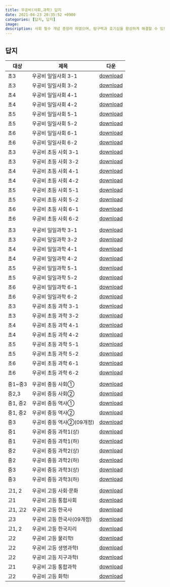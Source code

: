 ```yaml
---
title: 우공비(사회,과학) 답지
date: 2021-04-23 20:35:52 +0900
categories: [답지, 답지]
image: 
description: 사회 필수 개념 총망라 하였으며, 탐구력과 호기심을 왕성하게 해결할 수 있도록 3단계 개념학습으로 용어 학습에도 도움이 됩니다.
---
```



## **답지**
<table class="table table-bordered font-weight-bold " style="height: auto !important;">
<thead>
<tr><th>대상</th>
<th>제목</th>
<th>다운</th>
</tr></thead>
<tbody>                            

  <tr>
    <td class="text-center">초3</td>
    <td class="toolTip" title="1일차 고장의 여러 장소2일차 고장의 모습 그리기3일차 고장의 모습을 그린 그림 비교하기4일차 고장에 대한 생각과 느낌5일차 다양한 위치에서 살펴본 고장의 장소6일차 디지털 영상 지도로 살펴본 고장7일차 고장의 주요 장소8일차 백지도에 나타난 고장의 주요 장소9일차 고장의 자랑할 만한 장소 소개하기10일차 고장의 옛이야기11일차 옛이야기에 담긴 고장의 모습12일차 고장의 지명13일차 고장의 옛이야기 조사14일차 고장의 옛이야기 소개 방법15일차 고장의 문화유산16일차 문화유산의 가치17일차 고장의 문화유산 조사 방법18일차 고장의 문화유산 답사하기19일차 고장의 문화유산 소개 방법20일차 옛날의 교통수단21일차 오늘날의 교통수단22일차 교통수단의 발달로 달라진 생활 모습23일차 고장의 환경에 따라 이용하는 교통수단24일차 특별한 목적으로 이용하는 교통수단25일차 미래의 교통수단26일차 옛날의 통신 수단27일차 오늘날의 통신 수단28일차 통신 수단의 발달로 달라진 생활 모습29일차 특별한 통신 수단30일차 미래의 통신 수단">
     우공비 일일사회 3-1                             
    </td>                        
    <td class="text-center">
      <a id="276" class="edu_down" href=" https://drive.google.com/file/d/15p4CI5cuY469BsoHB7bI0qRVGUIvT5ig/view?usp=sharing" target="_blank">download</a>
    </td>
  </tr>                            
  <tr>
    <td class="text-center">초3</td>
    <td class="toolTip" title="1일차 자연환경과 인문 환경2일차 땅의 생김새에 따른 고장 사람들의 생활 모습3일차 고장의 기온과 강수량4일차 계절에 따른 고장 사람들의 생활 모습 5일차 고장 사람들이 하는 일 6일차 고장 사람들의 여가 생활7일차 의식주 8일차 자연환경에 따른 의생활9일차 자연환경에 따른 식생활10일차 자연환경에 따른 주생활11일차 자연에서 얻은 도구를 사용하던 시대의 생활 모습 12일차 새로운 도구를 만들어 사용하던 시대의 생활 모습 13일차 농사 도구의 변화14일차 음식과 옷을 만드는 도구의 변화 15일차 사람들이 사는 집의 변화 16일차 집의 변화로 달라진 생활 모습17일차 세시 풍속 18일차 옛날의 세시 풍속 19일차 옛날과 오늘날의 세시 풍속 비교하기 20일차 세시 풍속의 변화 21일차 세시 풍속 체험하기 22일차 오늘날의 결혼식 23일차 옛날의 결혼식24일차 옛날과 오늘날의 가족 형태 25일차 가족 구성원의 역할 변화 26일차 가족 구성원의 바람직한 역할 27일차 오늘날의 다양한 가족 형태 28일차 다양한 가족의 생활 모습29일차 가족의 생활 모습 표현하기 30일차 가족의 의미">
     우공비 일일사회 3-2                             
    </td>                        
    <td class="text-center">
      <a id="280" class="edu_down" href=" https://drive.google.com/file/d/1gtJBme5TE3x3f-irgR8jGUoOv5gKWu7Q/view?usp=sharing" target="_blank">download</a>
    </td>
  </tr>                            
  <tr>
    <td class="text-center">초4</td>
    <td class="toolTip" title="1일차 지도2일차 방위3일차 기호와 범례4일차 축척5일차 등고선6일차 지도의 활용7일차 중심지의 의미8일차 중심지의 역할9일차 중심지의 특징10일차 지역의 다양한 중심지11일차 중심지 답사12일차 지역의 문화유산13일차 문화유산 답사 계획 세우기14일차 문화유산 답사하기15일차 문화유산 소개 자료 만들기16일차 문화유산을 보호하려는 노력17일차 지역의 역사적 인물을 조사하는 계획18일차 지역의 역사적 인물 조사하기19일차 지역의 역사적 인물을 소개하는 자료20일차 지역의 역사적 인물 소개하기21일차 공공 기관의 의미22일차 공공 기관이 중요한 까닭23일차 공공 기관의 종류와 역할24일차 공공 기관이 하는 일을 조사하는 방법25일차 공공 기관 견학26일차 지역 문제 확인27일차 지역 문제의 원인 파악과 해결 방안 탐색28일차 지역 문제 해결 방안의 결정과 실천29일차 주민 참여의 중요성과 방법30일차 주민 참여의 바람직한 태도">
     우공비 일일사회 4-1                             
    </td>                        
    <td class="text-center">
      <a id="277" class="edu_down" href=" https://drive.google.com/file/d/1ho7aOML5TmoGYGuXG0jo0wcOdbO0Jup7/view?usp=sharing" target="_blank">download</a>
    </td>
  </tr>                            
  <tr>
    <td class="text-center">초4</td>
    <td class="toolTip" title="1일차 촌락의 종류와 특징2일차 촌락의 모습 조사하기3일차 도시의 특징4일차 도시의 모습 조사하기5일차 도시와 촌락의 공통점과 차이점6일차 촌락 문제7일차 도시 문제 8일차 교류의 필요성9일차 촌락과 도시의 교류10일차 촌락과 도시의 상호 의존 사례 11일차 선택의 문제12일차 현명한 선택13일차 현명한 선택을 하는 방법14일차 생산과 소비15일차 현명한 소비 생활 16일차 우리 주변의 상품이 온 곳 17일차 경제적 교류의 필요성 18일차 경제적 교류가 이루어지는 방법19일차 지역의 다양한 경제적 교류 20일차 지역의 대표 상품 21일차 사회 변화로 달라진 생활 모습 22일차 저출산23일차 고령화24일차 정보화25일차 정보화 사회의 문제점26일차 세계화27일차 다양한 문화의 모습 28일차 일상생활에서 나타나는 편견과 차별29일차 편견과 차별을 해결하는 방법 30일차 편견과 차별 없는 사회 만들기">
     우공비 일일사회 4-2                             
    </td>                        
    <td class="text-center">
      <a id="281" class="edu_down" href=" https://drive.google.com/file/d/1zySi0VRGLjZZbj88WE-SM3-F-kWqTJOw/view?usp=sharing" target="_blank">download</a>
    </td>
  </tr>                            
  <tr>
    <td class="text-center">초5</td>
    <td class="toolTip" title="1일차 우리 국토의 위치2일차 우리나라의 영역3일차 자연환경에 따른 국토 구분4일차 우리나라 행정 구역의 위치5일차 우리나라 산지, 하천, 평야의 특징6일차 우리나라 해안의 특징7일차 우리나라의 기후8일차 우리나라 기온의 특징9일차 우리나라 강수량의 특징10일차 우리나라의 자연재해11일차 자연재해의 피해를 줄이기 위한 노력12일차 우리나라의 인구 구성13일차 우리나라의 인구 분포14일차 우리나라의 도시 발달15일차 우리나라의 산업 발달16일차 우리나라의 교통 발달17일차 인권의 의미18일차 인권 신장을 위해 노력했던 옛사람들의 활동19일차 인권 신장을 위한 옛날의 여러 제도20일차 인권이 침해된 사례21일차 인권 보장을 위한 노력22일차 법의 의미와 성격23일차 일상생활에 적용되는 법24일차 법의 역할25일차 법을 준수해야 하는 까닭26일차 헌법의 의미27일차 헌법의 역할28일차 국민의 기본권29일차 국민의 의무30일차 권리와 의무의 관계">
     우공비 일일사회 5-1                             
    </td>                        
    <td class="text-center">
      <a id="278" class="edu_down" href=" https://drive.google.com/file/d/1uXTu_NUToqS091spYHD6YhvFET83myrX/view?usp=sharing" target="_blank">download</a>
    </td>
  </tr>                            
  <tr>
    <td class="text-center">초5</td>
    <td class="toolTip" title="1일차 고조선의 건국과 발전2일차 고구려, 백제, 신라의 성립과 발전3일차 신라의 삼국 통일과 발해 4일차 고구려와 백제의 문화유산 5일차 신라와 가야의 문화유산6일차 불국사와 석굴암7일차 고려의 건국과 후삼국 통일8일차 거란의 침입9일차 몽골의 침입10일차 팔만대장경11일차 금속 활자와 고려청자12일차 조선의 건국 13일차 세종 대에 이루어 낸 발전14일차 유교 질서를 바탕으로 한 사회 모습 15일차 임진왜란16일차 병자호란17일차 영조와 정조의 개혁 정책 18일차 실학과 서민 문화 19일차 흥선 대원군의 정책과 강화도 조약 20일차 갑신정변21일차 동학 농민 운동22일차 자주독립과 근대화를 위한 노력23일차 을사늑약과 항일 의병24일차 한국인들이 고국을 떠난 까닭25일차 3ㆍ1 운동 26일차 3ㆍ1 운동 이후의 독립운동27일차 나라를 되찾으려는 노력 28일차 8ㆍ15 광복과 한반도 분단  29일차 대한민국 정부 수립30일차 6ㆍ25 전쟁">
     우공비 일일사회 5-2                             
    </td>                        
    <td class="text-center">
      <a id="282" class="edu_down" href=" https://drive.google.com/file/d/1GbNzKH2zcuhXymUge2ogPV437Ci7XMcJ/view?usp=sharing" target="_blank">download</a>
    </td>
  </tr>                            
  <tr>
    <td class="text-center">초6</td>
    <td class="toolTip" title="1일차 4·19 혁명2일차 5·16 군사 정변3일차 5·18 민주화 운동4일차 6월 민주 항쟁5일차 6월 민주 항쟁 이후 민주화 과정6일차 시민들의 사회 참여7일차 민주주의의 의미와 중요성8일차 선거와 생활 속 민주주의9일차 민주적 의사 결정 원리10일차 국민 주권11일차 국회12일차 정부13일차 법원14일차 권력 분립15일차 민주 정치의 원리가 적용된 사례16일차 가계와 기업이 하는 일17일차 가계의 합리적 선택 방법18일차 기업의 합리적 선택 방법19일차 우리나라 경제의 특징20일차 바람직한 경제 활동21일차 6·25 전쟁 이후 경제 성장 모습22일차 1970년대 이후 경제 성장 모습23일차 1990년대 이후 경제 성장 모습24일차 경제 성장에 따른 사회 변화25일차 경제 성장 과정에서 나타난 문제점26일차 경제 교류를 하는 까닭27일차 경제 교류 사례28일차 나라와 나라 사이의 경제 관계29일차 경제 교류가 미친 영향30일차 경제 교류를 하면서 생기는 문제점">
     우공비 일일사회 6-1                             
    </td>                        
    <td class="text-center">
      <a id="279" class="edu_down" href=" https://drive.google.com/file/d/1fwHDALYI1duoKyJExmt0XyczKoDvlLLG/view?usp=sharing" target="_blank">download</a>
    </td>
  </tr>                            
  <tr>
    <td class="text-center">초6</td>
    <td class="toolTip" title="1일차 세계의 모습을 알 수 있는 자료2일차 대륙과 대양3일차 세계 여러 나라의 면적과 모양4일차 세계 여러 나라 소개하기 5일차 세계의 기후 6일차 열대ㆍ건조ㆍ온대 기후의 생활 모습   7일차 냉대ㆍ한대 기후의 생활 모습8일차 세계 여러 나라의 의식주 생활 모습9일차 세계 여러 나라 사람들의 생활 모습 조사 계획 세우기 10일차 세계 여러 나라 사람들의 생활 모습 조사하기 11일차 다양한 생활 모습을 이해하고 존중하는 태도 12일차 이웃 나라의 자연환경과 인문 환경13일차 이웃 나라의 생활 모습14일차 우리나라와 이웃 나라의 교류 모습15일차 우리나라와 관계 깊은 나라의 자연환경과 인문 환경16일차 우리나라와 세계 여러 나라의 교류 모습17일차 우리 땅 독도18일차 독도의 자연환경19일차 독도를 지키려는 노력 20일차 남북통일이 필요한 까닭21일차 남북통일을 위한 노력22일차 지구촌 갈등의 원인과 문제점23일차 지구촌 갈등을 해결하는 방법24일차 지구촌 갈등 해결을 위한 국제기구와 국가들의 노력25일차 지구촌 갈등 해결을 위한 개인과 비정부 기구의 노력 26일차 지구촌 평화와 발전을 위한 비정부 기구 만들기 27일차 지구촌 환경 문제 28일차 환경을 생각하는 생산과 소비 29일차 빈곤과 기아 문제 30일차 문화적 편견과 차별이 없는 미래 만들기">
     우공비 일일사회 6-2                             
    </td>                        
    <td class="text-center">
      <a id="283" class="edu_down" href=" https://drive.google.com/file/d/1l8wI_36hrRn07vjJbrO1LalB8Jvg4tEk/view?usp=sharing" target="_blank">download</a>
    </td>
  </tr>                            
  <tr>
    <td class="text-center">초3</td>
    <td class="toolTip" title="1. 우리 고장의 모습① 우리가 생각하는 고장의 모습② 하늘에서 내려다본 고장의 모습2. 우리가 알아보는 고장 이야기① 우리 고장의 옛이야기② 우리 고장의 문화유산3. 교통과 통신 수단의 변화① 교통수단의 발달과 생활 모습의 변화② 통신 수단의 발달과 생활 모습의 변화">
     우공비 초등 사회 3-1                             
    </td>                        
    <td class="text-center">
      <a id="46" class="edu_down" href=" https://drive.google.com/file/d/1_ZaozftDIG79QGBu3r2MbeD2tKQ-B56y/view?usp=sharing" target="_blank">download</a>
    </td>
  </tr>                            
  <tr>
    <td class="text-center">초3</td>
    <td class="toolTip" title="1. 환경에 따라 다른 삶의 모습① 우리 고장의 환경과 생활 모습② 환경에 따른 의식주 생활 모습2. 시대마다 다른 삶의 모습① 옛날과 오늘날의 생활 모습② 옛날과 오늘날의 세시 풍속3. 가족의 형태와 역할 변화① 가족의 구성과 역할 변화② 다양한 가족이 살아가는 모습">
     우공비 초등 사회 3-2                             
    </td>                        
    <td class="text-center">
      <a id="16" class="edu_down" href=" https://drive.google.com/file/d/1yg_LX_BX8Nh9AgSVoUynsHlHTUvAKhAW/view?usp=sharing" target="_blank">download</a>
    </td>
  </tr>                            
  <tr>
    <td class="text-center">초4</td>
    <td class="toolTip" title="1. 지역의 위치와 특성① 지도로 본 우리 지역② 우리 지역의 중심지2. 우리가 알아보는 지역의 역사① 우리 지역의 문화유산② 우리 지역의 역사적 인물3. 지역의 공공 기관과 주민 참여① 우리 지역의 공공 기관② 지역 문제와 주민 참여">
     우공비 초등 사회 4-1                             
    </td>                        
    <td class="text-center">
      <a id="47" class="edu_down" href=" https://drive.google.com/file/d/1iwg293UCZxHPQpLkulnGDQmisanJRMgy/view?usp=sharing" target="_blank">download</a>
    </td>
  </tr>                            
  <tr>
    <td class="text-center">초4</td>
    <td class="toolTip" title="1. 촌락과 도시의 생활 모습① 촌락과 도시의 특징② 함께 발전하는 촌락과 도시2. 필요한 것의 생산과 교환① 경제 활동과 현명한 선택② 교류하며 발전하는 우리 지역3. 사회 변화와 문화의 다양성① 사회 변화로 나타난 일상생활의 모습② 다양한 문화에 대한 이해와 존중">
     우공비 초등 사회 4-2                             
    </td>                        
    <td class="text-center">
      <a id="21" class="edu_down" href=" https://drive.google.com/file/d/1B_cLjwZtDLD4mIpReCsH8tQ5CyzzoNpR/view?usp=sharing" target="_blank">download</a>
    </td>
  </tr>                            
  <tr>
    <td class="text-center">초5</td>
    <td class="toolTip" title="1. 국토와 우리 생활① 우리 국토의 위치와 영역② 우리 국토의 자연환경③ 우리 국토의 인문 환경2. 인권 존중과 정의로운 사회① 인권을 존중하는 삶② 법의 의미와 역할③ 헌법과 인권 보장">
     우공비 초등 사회 5-1                             
    </td>                        
    <td class="text-center">
      <a id="48" class="edu_down" href=" https://drive.google.com/file/d/1UKX1V0HjwXs3f9SZZRGR6_SeAgTfOJZm/view?usp=sharing" target="_blank">download</a>
    </td>
  </tr>                            
  <tr>
    <td class="text-center">초5</td>
    <td class="toolTip" title="1. 옛사람들의 삶과 문화① 나라의 등장과 발전② 독창적 문화를 발전시킨 고려③ 민족 문화를 지켜 나간 조선2. 사회의 새로운 변화와 오늘날의 우리① 새로운 사회를 향한 움직임② 일제의 침략과 광복을 위한 노력③ 대한민국 정부의 수립과 6·25 전쟁">
     우공비 초등 사회 5-2                             
    </td>                        
    <td class="text-center">
      <a id="22" class="edu_down" href=" https://drive.google.com/file/d/1z4OPDeyFFKJpnhjrots1SFr8mIfenBXj/view?usp=sharing" target="_blank">download</a>
    </td>
  </tr>                            
  <tr>
    <td class="text-center">초6</td>
    <td class="toolTip" title="1. 우리나라의 정치 발전① 민주주의의 발전과 시민 참여② 일상생활과 민주주의③ 민주 정치의 원리와 국가 기관의 역할2. 우리나라의 경제 발전① 우리나라 경제 체제의 특징② 우리나라의 경제 성장③ 세계 속의 우리나라 경제">
     우공비 초등 사회 6-1                             
    </td>                        
    <td class="text-center">
      <a id="49" class="edu_down" href=" https://drive.google.com/file/d/16T5LntMBMS98q-15BFw5xjrNObbC3dqW/view?usp=sharing" target="_blank">download</a>
    </td>
  </tr>                            
  <tr>
    <td class="text-center">초6</td>
    <td class="toolTip" title="1. 세계 여러 나라의 자연과 문화① 지구, 대륙 그리고 국가들② 세계의 다양한 삶의 모습③ 우리나라와 가까운 나라들2. 통일 한국의 미래와 지구촌의 평화① 한반도의 미래와 통일② 지구촌의 평화와 발전③ 지속 가능한 지구촌">
     우공비 초등 사회 6-2                             
    </td>                        
    <td class="text-center">
      <a id="23" class="edu_down" href=" https://drive.google.com/file/d/13NQQV3ozGsJnC3ux3oJentqltUiL1ej6/view?usp=sharing" target="_blank">download</a>
    </td>
  </tr>                            
    
<tr style="height: auto !important;">
<td colspan="3" class="text-center" style="height: auto !important;">
	<ins class="adsbygoogle" style="display:block; text-align:center;" data-ad-layout="in-article" data-ad-format="fluid" data-ad-client="ca-pub-3309468445717403" data-ad-slot="6933196864"></ins>
	<script>(adsbygoogle = window.adsbygoogle || []).push({});</script>
</td>
</tr>

  
  

  <tr>
    <td class="text-center">초3</td>
    <td class="toolTip" title="[1일차] 물체를 이루는 물질[2일차] 여러 가지 물질의 성질 (1)[3일차] 여러 가지 물질의 성질 (2)[4일차] 우리 생활에 이용되는 물질의 성질[5일차] 물체를 다른 물질로 만드는 까닭[6일차] 물질을 섞을 때의 변화[7일차] 동물의 암수[8일차] 배추흰나비 기르기[9일차] 배추흰나비알과 애벌레[10일차] 배추흰나비 번데기[11일차] 배추흰나비 어른벌레[12일차] 곤충의 한살이[13일차] 알을 낳는 동물의 한살이[14일차] 새끼를 낳는 동물의 한살이[15일차] 자석에 붙는 물체[16일차] 자석에서 클립이 많이 붙는 부분[17일차] 자석을 철로 된 물체에 가까이 가져가기[18일차] 물에 띄운 자석이 가리키는 방향[19일차] 철로 된 물체로 나침반 만들기[20일차] 자석을 다른 자석에 가까이 가져가기[21일차] 자석 주위에 놓인 나침반[22일차] 자석을 이용한 생활용품[23일차] 자석을 이용한 장난감 만들기[24일차] 지구 표면의 모습[25일차] 지구의 육지와 바다의 특징[26일차] 지구의 공기의 역할[27일차] 지구의 모양[28일차] 달의 모습[29일차] 지구와 달 비교[30일차] 지구와 달 모형 만들기">
     우공비 일일과학 3-1                             
    </td>                        
    <td class="text-center">
      <a id="284" class="edu_down" href=" https://drive.google.com/file/d/1jwgGOpNzdIA7OduPBAJz0ZkoU8hWNKv8/view?usp=sharing" target="_blank">download</a>
    </td>
  </tr>                            
  <tr>
    <td class="text-center">초3</td>
    <td class="toolTip" title="[1일차] 주변에 사는 동물[2일차] 동물 분류하기[3일차] 땅에서 사는 동물[4일차] 사막에서 사는 동물[5일차] 물에서 사는 동물[6일차] 날아다니는 동물[7일차] 우리 생활에서 활용되는 동물의 특징[8일차] 동물의 특징을 활용한 로봇 설계하기[9일차] 흙이 만들어지는 과정[10일차] 운동장 흙과 화단 흙 비교하기[11일차] 식물이 잘 자라는 흙의 특징[12일차] 흐르는 물에 의한 지표의 변화[13일차] 강 주변의 모습[14일차] 바닷가 주변의 모습[15일차] 흙을 보존하기 위한 시설물 만들기[16일차] 나무 막대, 물, 공기 비교하기[17일차] 고체[18일차] 액체[19일차] 공기[20일차] 공기가 공간을 차지하는지 알아보기[21일차] 공기 옮겨 보기[22일차] 공기의 무게[23일차] 고체, 액체, 기체를 이용한 장난감 만들기[24일차] 물체에서 소리가 날 때의 특징[25일차] 소리의 세기[26일차] 소리의 높낮이[27일차] 소리의 전달[28일차] 실을 이용해 소리 전달하기[29일차] 소리의 반사[30일차] 소음을 줄이는 방법">
     우공비 일일과학 3-2                             
    </td>                        
    <td class="text-center">
      <a id="288" class="edu_down" href=" https://drive.google.com/file/d/1S9Ijo7ixnQcgM3nPW7_1L6b2fNNtmiF-/view?usp=sharing" target="_blank">download</a>
    </td>
  </tr>                            
  <tr>
    <td class="text-center">초4</td>
    <td class="toolTip" title="[1일차] 지층[2일차] 지층이 만들어지는 과정[3일차] 퇴적암[4일차] 퇴적암이 만들어지는 과정[5일차] 화석[6일차] 화석이 만들어지는 과정[7일차] 화석의 이용[8일차] 여러 가지 씨[9일차] 식물의 한살이 관찰 계획[10일차] 씨가 싹 트는 조건[11일차] 씨가 싹 트는 과정[12일차] 식물이 자라는 데 필요한 조건[13일차] 잎과 줄기가 자라는 모습[14일차] 꽃과 열매의 변화[15일차] 식물의 한살이[16일차] 식물의 한살이 자료 만들기[17일차] 저울로 물체의 무게를 측정하는 까닭[18일차] 물체의 무게[19일차] 물체의 무게와 늘어난 용수철의 길이 사이의 관계[20일차] 용수철저울로 물체의 무게를 측정하는 방법[21일차] 수평 잡기의 원리[22일차] 양팔저울로 물체의 무게를 비교하는 방법[23일차] 저울의 이름과 쓰임새[24일차] 간단한 저울 만들기[25일차] 혼합물[26일차] 혼합물을 분리하면 좋은 점[27일차] 콩, 팥, 좁쌀의 혼합물 분리하기[28일차] 플라스틱 구슬과 철 구슬의 혼합물 분리하기[29일차] 소금과 모래의 혼합물 분리하기[30일차] 거름과 증발을 이용하여 혼합물 분리하기">
     우공비 일일과학 4-1                             
    </td>                        
    <td class="text-center">
      <a id="285" class="edu_down" href=" https://drive.google.com/file/d/1GPFRPlcCfdzehVombjF1eO9zDn_JPlxY/view?usp=sharing" target="_blank">download</a>
    </td>
  </tr>                            
  <tr>
    <td class="text-center">초4</td>
    <td class="toolTip" title="[1일차] 잎의 생김새에 따라 식물 분류하기[2일차] 들이나 산에서 사는 식물[3일차] 강이나 연못에서 사는 식물[4일차] 부레옥잠의 특징[5일차] 사막에서 사는 식물[6일차] 식물의 특징을 활용한 예[7일차] 물의 세 가지 상태[8일차] 물이 얼 때의 부피와 무게 변화[9일차] 얼음이 녹을 때의 부피와 무게 변화[10일차] 증발[11일차] 끓음[12일차] 응결[13일차] 물의 상태 변화를 이용한 예[14일차] 그림자가 생기는 조건[15일차] 불투명한 물체와 투명한 물체의 그림자[16일차] 물체 모양과 그림자 모양 비교하기[17일차] 그림자의 크기 변화시키기[18일차] 거울에 비친 물체의 모습[19일차] 빛의 반사[20일차] 거울의 이용[21일차] 화산[22일차] 화산 활동으로 나오는 물질[23일차] 현무암과 화강암[24일차] 화산 활동이 우리 생활에 주는 영향[25일차] 지진[26일차] 지진 피해 사례[27일차] 지진이 발생했을 때 대처 방법[28일차] 물의 순환[29일차] 물의 이용[30일차] 물 부족 현상">
     우공비 일일과학 4-2                             
    </td>                        
    <td class="text-center">
      <a id="289" class="edu_down" href=" https://drive.google.com/file/d/1SeS79TGdwFhUm-Ps3UAnmegEaWojFt09/view?usp=sharing" target="_blank">download</a>
    </td>
  </tr>                            
  <tr>
    <td class="text-center">초5</td>
    <td class="toolTip" title="[1일차] 온도[2일차] 온도계 사용법[3일차] 쓰임새에 맞는 온도계 사용[4일차] 열의 이동[5일차] 고체에서 열의 이동[6일차] 고체 물질의 종류에 따라 열이 이동하는 빠르기[7일차] 액체에서 열의 이동[8일차] 기체에서 열의 이동[9일차] 단열이 잘되는 집 만들기[10일차] 태양이 생물과 우리 생활에 미치는 영향[11일차] 태양계 구성원[12일차] 태양계 행성의 크기[13일차] 태양에서 행성까지의 거리[14일차] 별과 별자리[15일차] 밤하늘에서 북극성 찾기[16일차] 행성과 별[17일차] 용액[18일차] 설탕이 물에 용해될 때의 변화[19일차] 여러 가지 용질이 물에 용해되는 양[20일차] 물의 온도와 용질이 용해되는 양[21일차] 용액의 진하기 비교하기[22일차] 투명한 용액의 진하기 비교하기[23일차] 용액의 진하기를 비교하는 도구 만들기[24일차] 곰팡이의 특징[25일차] 버섯의 특징[26일차] 짚신벌레의 특징[27일차] 해캄의 특징[28일차] 세균의 특징[29일차] 생물이 우리 생활에 미치는 영향[30일차] 첨단 생명 과학이 활용되는 예">
     우공비 일일과학 5-1                             
    </td>                        
    <td class="text-center">
      <a id="286" class="edu_down" href=" https://drive.google.com/file/d/1Rco2niJCoN1-mjYuFc4msM9sbWPJxZBd/view?usp=sharing" target="_blank">download</a>
    </td>
  </tr>                            
  <tr>
    <td class="text-center">초5</td>
    <td class="toolTip" title="[1일차] 생태계[2일차] 생물 요소 분류하기[3일차] 생태계를 구성하는 생물의 먹이 관계[4일차] 생태계 평형[5일차] 비생물 요소가 생물에 미치는 영향[6일차] 적응[7일차] 환경 오염이 생물에 미치는 영향[8일차] 습도[9일차] 이슬과 안개[10일차] 구름, 비, 눈[11일차] 고기압과 저기압[12일차] 지면과 수면의 하루 동안 온도 변화[13일차] 바닷가에서 낮과 밤에 바람이 부는 방향[14일차] 우리나라의 계절별 날씨[15일차] 날씨가 우리 생활에 미치는 영향[16일차] 물체의 운동[17일차] 여러 가지 물체의 운동[18일차] 일정한 거리를 이동한 물체의 빠르기[19일차] 일정한 시간 동안 이동한 물체의 빠르기[20일차] 물체의 속력[21일차] 속력과 관련된 안전장치[22일차] 속력과 관련된 안전 수칙[23일차] 스마트 기기를 이용해 우리 학교 안내 지도 만들기[24일차] 여러 가지 용액을 관찰하고 분류하기[25일차] 지시약을 이용해 여러 가지 용액 분류하기[26일차] 자주색 양배추 지시약으로 용액 분류하기[27일차] 산성 용액과 염기성 용액에 여러 가지 물질 넣어 보기[28일차] 산성 용액과 염기성 용액을 섞어 보기[29일차] 산성 용액과 염기성 용액의 이용[30일차] 천연 지시약으로 협동화 그리기">
     우공비 일일과학 5-2                             
    </td>                        
    <td class="text-center">
      <a id="290" class="edu_down" href=" https://drive.google.com/file/d/12f9uHkKNjwSBFdNl7qi67qXr13-0N_oP/view?usp=sharing" target="_blank">download</a>
    </td>
  </tr>                            
  <tr>
    <td class="text-center">초6</td>
    <td class="toolTip" title="[1일차] 지구의 자전[2일차] 하루 동안 일어나는 태양과 달의 위치 변화[3일차] 낮과 밤이 생기는 까닭[4일차] 지구의 공전[5일차] 계절에 따라 보이는 별자리가 달라지는 까닭[6일차] 여러 날 동안 달의 모양 변화[7일차] 여러 날 동안 달의 위치 변화[8일차] 지구와 달의 운동 모형 만들기[9일차] 기체 발생 장치 꾸미기[10일차] 산소의 성질과 이용[11일차] 이산화 탄소 발생시키기[12일차] 이산화 탄소의 성질과 이용[13일차] 압력 변화에 따른 기체의 부피 변화[14일차] 온도 변화에 따른 기체의 부피 변화[15일차] 공기를 이루는 기체의 쓰임새[16일차] 식물 세포[17일차] 뿌리[18일차] 줄기[19일차] 잎[20일차] 잎에 도달한 물의 이동[21일차] 꽃[22일차] 열매[23일차] 식물 각 부분의 역할[24일차] 햇빛의 특징[25일차] 빛의 굴절[26일차] 물속에 있는 물체의 모습[27일차] 볼록 렌즈의 특징[28일차] 볼록 렌즈를 통과한 햇빛의 모습[29일차] 간이 사진기[30일차] 볼록 렌즈의 이용">
     우공비 일일과학 6-1                             
    </td>                        
    <td class="text-center">
      <a id="287" class="edu_down" href=" https://drive.google.com/file/d/1AUgp49gKvKIBaxvU69IUdgOycNmuRBx4/view?usp=sharing" target="_blank">download</a>
    </td>
  </tr>                            
  <tr>
    <td class="text-center">초6</td>
    <td class="toolTip" title="[1일차] 전구에 불이 켜지는 조건[2일차] 전지의 연결 방법에 따른 전구의 밝기 비교[3일차] 전구의 연결 방법에 따른 전구의 밝기 비교[4일차] 전류가 흐르는 전선 주위에서 나침반 바늘의 움직임[5일차] 전자석[6일차] 우리 생활에서 전자석을 이용하는 예[7일차] 전기를 안전하게 사용하고 절약하는 방법[8일차] 하루 동안 태양 고도, 그림자 길이, 기온의 관계(1)[9일차] 하루 동안 태양 고도, 그림자 길이, 기온의 관계(2)[10일차] 계절별 태양의 남중 고도와 낮의 길이의 관계[11일차] 계절에 따라 기온이 달라지는 까닭[12일차] 계절의 변화가 생기는 까닭[13일차] 물질이 탈 때 나타나는 현상[14일차] 물질이 탈 때 필요한 것(1)[15일차] 물질이 탈 때 필요한 것(2)[16일차] 물질이 연소한 후에 생기는 물질[17일차] 불을 끄는 방법[18일차] 화재 발생 시 대처 방법[19일차] 운동 기관[20일차] 소화 기관[21일차] 호흡 기관[22일차] 순환 기관[23일차] 배설 기관[24일차] 자극이 전달되고 반응하는 과정[25일차] 운동할 때 몸에 나타나는 변화[26일차] 에너지의 필요성[27일차] 에너지의 형태[28일차] 에너지 전환[29일차] 우리가 이용하는 에너지의 전환 과정[30일차] 에너지의 효율적 이용">
     우공비 일일과학 6-2                             
    </td>                        
    <td class="text-center">
      <a id="291" class="edu_down" href=" https://drive.google.com/file/d/12R_-P7ABLXjdk2ZcDG_uUy1wHsi8tYK1/view?usp=sharing" target="_blank">download</a>
    </td>
  </tr>                            
  <tr>
    <td class="text-center">초3</td>
    <td class="toolTip" title="1. 과학자는 어떻게 탐구할까요?2. 물질의 성질3. 동물의 한살이4. 자석의 이용5. 지구의 모습">
     우공비 초등 과학 3-1                             
    </td>                        
    <td class="text-center">
      <a id="42" class="edu_down" href=" https://drive.google.com/file/d/1oA7oXzPTyWd0hYXUlonc-OjPbPJggo2P/view?usp=sharing" target="_blank">download</a>
    </td>
  </tr>                            
  <tr>
    <td class="text-center">초3</td>
    <td class="toolTip" title="1. 재미있는 나의 탐구2. 동물의 생활3. 지표의 변화4. 물질의 상태5. 소리의 성질">
     우공비 초등 과학 3-2                             
    </td>                        
    <td class="text-center">
      <a id="12" class="edu_down" href=" https://drive.google.com/file/d/1oWaPU8W2dItYa-HEbLlMEP5nUAW1P33h/view?usp=sharing" target="_blank">download</a>
    </td>
  </tr>                            
  <tr>
    <td class="text-center">초4</td>
    <td class="toolTip" title="1. 과학자처럼 탐구해 볼까요?2. 지층과 화석3. 식물의 한살이4. 물체의 무게5. 혼합물의 분리">
     우공비 초등 과학 4-1                             
    </td>                        
    <td class="text-center">
      <a id="43" class="edu_down" href=" https://drive.google.com/file/d/1lersAOZu_NgYrm2CTgayQn1sI6dNwaNL/view?usp=sharing" target="_blank">download</a>
    </td>
  </tr>                            
  <tr>
    <td class="text-center">초4</td>
    <td class="toolTip" title="1. 식물의 생활2. 물의 상태 변화3. 그림자와 거울4. 화산과 지진5. 물의 여행">
     우공비 초등 과학 4-2                             
    </td>                        
    <td class="text-center">
      <a id="13" class="edu_down" href=" https://drive.google.com/file/d/1ad0DZZ3FQ4PtxV-lThlsQsENIJiVM6QM/view?usp=sharing" target="_blank">download</a>
    </td>
  </tr>                            
  <tr>
    <td class="text-center">초5</td>
    <td class="toolTip" title="1. 과학자는 어떻게 탐구할까요?2. 온도와 열3. 태양계와 별4. 용해와 용액5. 다양한 생물과 우리 생활">
     우공비 초등 과학 5-1                             
    </td>                        
    <td class="text-center">
      <a id="44" class="edu_down" href=" https://drive.google.com/file/d/1F2HnIz65hDrC2KWVfqlz_M7ODS2lsvZF/view?usp=sharing" target="_blank">download</a>
    </td>
  </tr>                            
  <tr>
    <td class="text-center">초5</td>
    <td class="toolTip" title="1. 재미있는 나의 탐구2. 생물과 환경3. 날씨와 우리 생활4. 물체의 운동5. 산과 염기">
     우공비 초등 과학 5-2                             
    </td>                        
    <td class="text-center">
      <a id="14" class="edu_down" href=" https://drive.google.com/file/d/1izm6WzOR-xvyaGV9N1Z4P9PhWgOlOcgA/view?usp=sharing" target="_blank">download</a>
    </td>
  </tr>                            
  <tr>
    <td class="text-center">초6</td>
    <td class="toolTip" title="1. 과학자처럼 탐구해 볼까요?2. 지구와 달의 운동3. 여러 가지 기체4. 식물의 구조와 기능5. 빛과 렌즈">
     우공비 초등 과학 6-1                             
    </td>                        
    <td class="text-center">
      <a id="45" class="edu_down" href=" https://drive.google.com/file/d/1hZSCZI8YisuDOnTdvhMj9Cj-pJJ_Gw6I/view?usp=sharing" target="_blank">download</a>
    </td>
  </tr>                            
  <tr>
    <td class="text-center">초6</td>
    <td class="toolTip" title="1. 전기의 이용2. 계절의 변화3. 연소와 소화4. 우리 몸의 구조와 기능5. 에너지와 생활">
     우공비 초등 과학 6-2                             
    </td>                        
    <td class="text-center">
      <a id="15" class="edu_down" href=" https://drive.google.com/file/d/1wXV1h-rejEzFE9SB5vdfxhx_q79R7-UH/view?usp=sharing" target="_blank">download</a>
    </td>
  </tr>                            
  <tr style="height: auto !important;">
      <td colspan="3" class="text-center" style="height: auto !important;">
	<ins class="adsbygoogle" style="display:block; text-align:center;" data-ad-layout="in-article" data-ad-format="fluid" data-ad-client="ca-pub-3309468445717403" data-ad-slot="6933196864"></ins>
	<script>(adsbygoogle = window.adsbygoogle || []).push({});</script>
</td>
  </tr>
  <tr>
    <td class="text-center">중1~중3</td>
    <td class="toolTip" title="앞권(1~6단원)1. 내가 사는 세계2. 우리와 다른 기후, 다른 생활3. 자연으로 떠나는 여행4. 다양한 세계, 다양한 문화5. 지구 곳곳에서 일어나는 자연재해6. 자원을 둘러싼 경쟁과 갈등뒷권(7~12단원)7. 개인과 사회생활8. 문화의 이해9. 정치 생활과 민주주의10. 정치 과정과 시민 참여11. 일상생활과 법12. 사회 변동과 사회 문제">
     우공비 중등 사회①                             
    </td>                        
    <td class="text-center">
      <a id="416" class="edu_down" href=" https://drive.google.com/file/d/1mZWQrGldp0gnr6JkeIqGKswI5WZXGbmO/view?usp=sharing" target="_blank">download</a>
    </td>
  </tr>                            
  <tr>
    <td class="text-center">중2,3</td>
    <td class="toolTip" title="1권(1~6단원)Ⅰ. 인권과 헌법Ⅱ. 헌법과 국가 기관Ⅲ. 경제생활과 선택Ⅳ. 시장 경제와 가격Ⅴ. 국민 경제와 국제 거래Ⅵ. 국제 사회와 국제 정치2권(7~12단원)Ⅶ. 인구 변화와 인구 문제Ⅷ. 사람이 만든 삶터, 도시Ⅸ. 글로벌 경제 활동과 지역 변화Ⅹ. 환경 문제와 지속 가능한 환경?. 세계 속의 우리나라?. 더불어 사는 세계">
     우공비 중등 사회②                             
    </td>                        
    <td class="text-center">
      <a id="421" class="edu_down" href=" https://drive.google.com/file/d/1NKHAcOaCCUr5_vSoQpTW_3_RGMvgrmrm/view?usp=sharing" target="_blank">download</a>
    </td>
  </tr>                            
  <tr>
    <td class="text-center">중1, 중2</td>
    <td class="toolTip" title="Ⅰ. 문명의 발생과 고대 세계의 형성01 역사의 의미 ~ 세계의 선사 문화02 세계의 고대 문명03 페르시아 제국04 춘추 전국 시대와 진, 한05 그리스 세계, 알렉산드로스 제국, 로마 제국Ⅱ. 세계 종교의 확산과 지역 문화의 형성06 불교 및 힌두교 문화의 형성과 확산07 동아시아 문화의 형성과 확산08 이슬람 문화의 형성과 확산09 서유럽 세계의 형성과 비잔티움 제국10 중세 유럽 사회의 변화, 르네상스와 종교개혁Ⅲ. 지역 세계의 교류와 변화11 몽골 제국과 문화 교류12 동아시아 지역 질서의 변화13 서아시아와 북아프리카 지역 질서의 변화14 신항로 개척과 유럽 지역 질서의 변화Ⅳ. 제국주의 침략과 국민 국가 건설 운동15 유럽과 아메리카의 시민 혁명16 유럽과 아메리카의 국민 국가 건설17 유럽의 산업화와 제국주의18 서아시아와 인도의 국민 국가 건설 운동19 동아시아의 국민 국가 건설 운동Ⅴ. 세계 대전과 사회 변동20 제1차 세계 대전과 국제 질서의 변화21 러시아 혁명, 아시아와 아프리카의 민족 운동22 대공황과 제2차 세계 대전23 민주주의의 확산과 평화를 위한 노력Ⅵ. 현대 세계의 전개와 과제24 냉전 체제와 제3 세계의 형성25 세계화와 경제 통합26 탈권위주의 운동과 대중문화의 발달27 현대 세계의 문제 해결을 위한 노력">
     우공비 중등 역사①                             
    </td>                        
    <td class="text-center">
      <a id="426" class="edu_down" href=" https://drive.google.com/file/d/1fMOp6fw6OTr7nFA8R19PRIqxIDo5oABd/view?usp=sharing" target="_blank">download</a>
    </td>
  </tr>                            
  <tr>
    <td class="text-center">중1, 중2</td>
    <td class="toolTip" title="Ⅰ 선사 문화와 고대 국가의 형성01 선사 문화와 고조선02 여러 나라의 성장03 삼국의 성립과 발전04 삼국의 문화와 대외 교류Ⅱ 남북국 시대의 전개05 신라의 삼국 통일과 발해의 건국06 남북국의 발전과 변화07 남북국의 문화와 대외 관계Ⅲ 고려의 성립과 변천08 고려의 건국과 정치 변화09 고려의 대외 관계10 몽골의 간섭과 고려의 개혁11 고려의 생활과 문화Ⅳ 조선의 성립과 발전12 통치 체제와 대외 관계13 사림 세력과 정치 변화14 문화의 발달과 사회 변화15 왜란·호란의 발발과 영향Ⅴ 조선 사회의 변동16 조선 후기의 정치 변동17 사회 변화와 농민의 봉기18 학문과 예술의 새로운 경향19 생활과 문화의 새로운 양상Ⅵ 근·현대 사회의 전개20 국민 국가의 수립21 자본주의와 사회 변화22 민주주의의 발전23 평화 통일을 위한 노력">
     우공비 중등 역사②                             
    </td>                        
    <td class="text-center">
      <a id="431" class="edu_down" href=" https://drive.google.com/file/d/1LLSmOfh2G07CeHEK7K8qtyKUjtAnH3km/view?usp=sharing" target="_blank">download</a>
    </td>
  </tr>                            
  <tr>
    <td class="text-center">중3</td>
    <td class="toolTip" title="Ⅰ 근대 국가 수립 운동과 국권 수호 운동1. 외세의 침략적 접근과 개항2. 근대적 개혁의 추진3. 새로운 문물의 수용과 사회 문화의 변화4. 일제의 국권 침탈과 국권 수호 운동&nbsp;Ⅱ 민족 운동의 전개1. 3·1 운동과 대한민국 임시 정부2. 다양한 민족 운동의 전개3. 1930년대 이후의 민족 운동4. 민족 문화 수호 운동의 전개&nbsp;&nbsp;&nbsp;Ⅲ 대한민국의 발전1. 대한민국 정부 수립2. 자유민주주의의 발전3. 경제 성장과 대중문화의 발달4. 북한의 변화와 동아시아 문제&nbsp;&nbsp;&nbsp;산업 사회와 국민 국가의 형성1. 영국의 정치 변동과 산업 혁명2. 프랑스 혁명과 국민 국가의 탄생3. 미국과 라틴 아메리카의 독립과 발전 ~4. 제국주의의 등장과 식민지 분할Ⅴ 아시아, 아프리카 세계의 변화와 민족 운동1. 동아시아의 개항과 근대 국가 수립 운동2. 일본의 제국주의적 침략과 동아시아의 변화3. 인도와 동남아시아의 근대 국가 수립 운동 ~4. 서아시아와 아프리카의 근대 국가 수립 운동&nbsp;Ⅵ 현대 세계의 전개1. 제1차 세계 대전과 전후의 세계2. 제2차 세계 대전과 국제 연합의 성립3. 전후 세계 질서의 전개4. 현대 세계의 변화">
     우공비 중등 역사②(09개정)                             
    </td>                        
    <td class="text-center">
      <a id="415" class="edu_down" href=" https://drive.google.com/file/d/1zXqrMafK9audTdM76FEkIzOdENX5Q_d2/view?usp=sharing" target="_blank">download</a>
    </td>
  </tr>                            
  <tr>
    <td class="text-center">중1</td>
    <td class="toolTip" title="Ⅰ. 지권의 변화01. 지구계와 지권의 구조02. 암석03. 광물과 암석의 순환04. 대륙의 이동과 판의 경계05. 화산대와 지진대Ⅱ 여러 가지 힘06. 중력과 탄성력07. 마찰력과 부력Ⅲ 생물의 다양성08. 생물의 다양성09. 생물의 분류10. 생물 다양성의 보전">
     우공비 중등 과학1(상)                             
    </td>                        
    <td class="text-center">
      <a id="418" class="edu_down" href=" https://drive.google.com/file/d/1TxGHsNrQPe7oBgqXFlDo-pT3-2fCOi3x/view?usp=sharing" target="_blank">download</a>
    </td>
  </tr>                            
  <tr>
    <td class="text-center">중1</td>
    <td class="toolTip" title="Ⅳ. 기체의 성질 01. 입자의 운동 02. 기체의 압력과 부피의 관계 03. 기체의 온도와 부피의 관계  Ⅴ. 물질의 상태 변화 04. 물질의 세 가지 상태와 상태 변화 05. 상태 변화와 열에너지  Ⅵ. 빛과 파동 06. 빛 07. 거울과 렌즈 08. 파동과 소리&nbsp;  Ⅶ. 과학과 나의 미래 09. 과학과 나의 미래">
     우공비 중등 과학1(하)                             
    </td>                        
    <td class="text-center">
      <a id="419" class="edu_down" href=" https://drive.google.com/file/d/1joDO3Myj2ZuZA6lJ3PhimHPgK339CDKc/view?usp=sharing" target="_blank">download</a>
    </td>
  </tr>                            
  <tr>
    <td class="text-center">중2</td>
    <td class="toolTip" title="Ⅰ.물질의 구성01. 입자의 기본 성분02. 물질의 구성 입자03. 전하를 띠는 입자Ⅱ. 전기와 자기04. 전기의 발생05. 전류, 전압, 저항06. 전류의 자기 작용Ⅲ. 태양계07. 지구와 달의 크기08. 지구와 달의 운동09. 태양계의 구성Ⅳ. 식물과 에너지10. 광합성11. 증산 작용12. 식물의 호흡">
     우공비 중등 과학2(상)                             
    </td>                        
    <td class="text-center">
      <a id="423" class="edu_down" href=" https://drive.google.com/file/d/1p5TDxYcJZ1b6O-JJzLSo91ejI6Wflhmd/view?usp=sharing" target="_blank">download</a>
    </td>
  </tr>                            
  <tr>
    <td class="text-center">중2</td>
    <td class="toolTip" title="Ⅴ. 동물과 에너지01 소화02 순환03 호흡04 배설Ⅵ. 물질의 특성05 물질의 특성(1)06 물질의 특성(2)07 혼합물의 분리(1)08 혼합물의 분리(2)Ⅶ. 수권과 해수의 순환09 수권의 분포와 물의 가치10 해수의 특성11 해수의 순환Ⅷ 열과 우리 생활12 온도와 열의 이동13 열평형14 비열과 열팽창Ⅸ. 재해·재난과 안전15 재해·재난의 원인과 대처 방안">
     우공비 중등 과학2(하)                             
    </td>                        
    <td class="text-center">
      <a id="424" class="edu_down" href=" https://drive.google.com/file/d/1s6rVQp3lDQYRPv0P7DJDIAFW5gvNRqFb/view?usp=sharing" target="_blank">download</a>
    </td>
  </tr>                            
  <tr>
    <td class="text-center">중3</td>
    <td class="toolTip" title="Ⅰ 화학 반응의 규칙과 에너지 변화01 물질의 변화와 화학 반응식02 화학 반응의 법칙03 화학 반응에서의 에너지 출입Ⅱ 기권과 날씨04 기권의 층상 구조와 특징05 대기 중의 물06 기압과 바람07 날씨의 변화Ⅲ 운동과 에너지08 등속 운동09 자유 낙하 운동10 일과 에너지Ⅳ 자극과 반응11 감각 기관12 신경계13 호르몬과 항상성 유지">
     우공비 중등 과학3(상)                             
    </td>                        
    <td class="text-center">
      <a id="427" class="edu_down" href=" https://drive.google.com/file/d/1gxH7ocOPLVEMa2DOwGYY8tTY9pyg39gP/view?usp=sharing" target="_blank">download</a>
    </td>
  </tr>                            
  <tr>
    <td class="text-center">중3</td>
    <td class="toolTip" title="Ⅴ 생식과 유전01 생식02 사람의 발생03 멘델 유전04 사람의 유전Ⅵ 에너지 전환과 보존05 역학적 에너지06 전기 에너지Ⅶ 별과 우주07 별08 은하와 우주Ⅷ 과학기술과 인류 문명09 과학기술과 인류 문명">
     우공비 중등 과학3(하)                             
    </td>                        
    <td class="text-center">
      <a id="430" class="edu_down" href=" https://drive.google.com/file/d/12yOUrIp2UZFLjiMsQdTzKJBhxRZjas7V/view?usp=sharing" target="_blank">download</a>
    </td>
  </tr>                            
  <tr style="height: auto !important;">
      <td colspan="3" class="text-center" style="height: auto !important;">
	<ins class="adsbygoogle" style="display:block; text-align:center;" data-ad-layout="in-article" data-ad-format="fluid" data-ad-client="ca-pub-3309468445717403" data-ad-slot="6933196864"></ins>
	<script>(adsbygoogle = window.adsbygoogle || []).push({});</script>
</td>
  </tr>
  <tr>
    <td class="text-center">고1, 2</td>
    <td class="toolTip" title="Ⅰ. 사회·문화 현상의 탐구1. 사회·문화 현상의 이해2. 사회·문화 현상의 탐구 방법3. 사회·문화 현상의 탐구 절차와 태도Ⅱ. 개인과 사회 구조1. 개인과 사회의 관계2. 인간의 사회화3. 사회 집단과 사회 조직4. 일탈 행동의 이해Ⅲ. 문화와 일상생활1. 문화의 이해2. 하위문화와 대중문화3. 문화 변동Ⅳ. 사회 계층과 불평등1. 사회 불평등 현상과 사회 계층2. 다양한 사회 불평등3. 사회 복지와 복지 제도Ⅴ. 현대의 사회 변동1. 사회 변동과 사회 운동2. 현대 사회의 변화와 대응 방안3. 전 지구적 수준의 문제와 지속 가능한 사회">
     우공비 고등 사회·문화                             
    </td>                        
    <td class="text-center">
      <a id="436" class="edu_down" href=" https://drive.google.com/file/d/1nWnuMGx-YyCMBtYEv_d04zyymM6XvS_F/view?usp=sharing" target="_blank">download</a>
    </td>
  </tr>                            
  <tr>
    <td class="text-center">고1</td>
    <td class="toolTip" title="Ⅰ. 인간, 사회, 환경과 행복1. 인간, 사회, 환경의 탐구와 통합적 관점2. 행복의 의미와 기준3. 행복한 삶을 실현하기 위한 조건Ⅱ. 자연환경과 인간1. 자연환경과 인간 생활2. 인간과 자연의 관계3. 환경 문제 해결을 위한 방안Ⅲ. 생활 공간과 사회1. 산업화.도시화에 따른 변화2. 교통.통신의 발달과 정보화에 따른 변화3. 우리 지역의 공간 변화Ⅳ. 인권 보장과 헌법1. 인권의 의미와 변화 양상2. 인권 보장을 위한 헌법의 역할과 시민 참여3. 인권 문제와 해결 방안Ⅴ. 시장 경제와 금융1. 자본주의와 합리적 선택2. 시장 경제의 발전과 시장 참여자의 역할3. 국제 분업과 무역4. 안정적인 경제생활과 금융 설계Ⅵ. 사회 정의와 불평등1. 정의의 의미와 실질적 기준2. 다양한 정의관3. 사회 및 공간 불평등 현상과 정의로운 사회Ⅶ. 문화와 다양성1. 다양한 문화권과 삶의 방식2. 문화 변동과 전통문화3. 문화 상대주의와 보편 윤리4. 다문화 사회와 문화 다양성Ⅷ. 세계화와 평화1. 세계화에 따른 변화2. 국제 사회의 행위 주체와 평화의 중요성3. 남북 분단과 동아시아의 역사 갈등Ⅸ. 미래와 지속 가능한 삶1. 인구 변화와 인구 문제2. 자원과 지속 가능한 발전3. 미래 지구촌의 모습과 우리의 삶">
     우공비 고등 통합사회                             
    </td>                        
    <td class="text-center">
      <a id="440" class="edu_down" href=" https://drive.google.com/file/d/1w7n-Bjnv3lOA_cZJYQywatk-A-bBP0E-/view?usp=sharing" target="_blank">download</a>
    </td>
  </tr>                            
  <tr>
    <td class="text-center">고1, 고2</td>
    <td class="toolTip" title="Ⅰ. 전근대 한국사의 이해01 고대 국가의 지배 체제02 고대 사회의 종교와 사상03 고려의 통치 체제와 국제 질서의 변동04 고려의 사회와 사상05 조선의 정치 운영과 세계관의 변화06 양반 신분제 사회와 상품 화폐 경제Ⅱ. 근대 국민 국가 수립 운동07 서구 열강의 접근과 조선의 대응08 동아시아의 변화와 근대적 개혁의 추진09 근대 국민 국가 수립을 위한 노력10 일본의 침략 확대와  국권 수호 운동11 개항 이후 경제적 변화12 개항 이후의 사회·문화적 변화Ⅲ. 일제 식민지 지배와 민족 운동의 전개13 일제의 식민지 지배 정책14 3·1운동과 대한민국 임시 정부15 국외 민족 운동의 전개16 국내 민족 운동의 전개17 사회·문화의 변화와 사회 운동18 전시 동원 체제와 민중의 삶19 광복을 위한 노력Ⅳ. 대한민국의 발전20 8·15 광복과 통일 정부 수립을 위한 노력21 대한민국 정부의 수립22 6·25전쟁과 남북 분단의 고착화23 4·19혁명과 민주화를 위한 노력24 경제 성장과 사회·문화의 변화25 6월 민주 항쟁과 민주주의의 발전26 외환 위기와 사회·경제적 변화27 남북 화해와 동아시아 평화를 위한 노력">
     우공비 고등 한국사                             
    </td>                        
    <td class="text-center">
      <a id="441" class="edu_down" href=" https://drive.google.com/file/d/1ZXhdcLbC-r2opaHRQ46uCXwRVuodIAQn/view?usp=sharing" target="_blank">download</a>
    </td>
  </tr>                            
  <tr>
    <td class="text-center">고3</td>
    <td class="toolTip" title="Ⅰ 우리 역사의 형성과 고대 국가의 발전 01. 우리 민족의 형성과 선사 문화02. 고조선과 여러 나라의 성립03. 삼국과 가야의 발전04. 통일 신라와 발해의 발전05. 고대 국가의 대외 교류와 문화 Ⅱ 고려 귀족 사회의 형성과 변천 01. 고려의 성립과 발전02. 고려의 변화와 개혁03. 고려의 경제와 사회04. 고려의 사상과 문화  Ⅲ 조선 유교 사회의 성립과 변화  01. 조선의 건국과 통치 체제의 정비02. 조선 전기의 경제, 사회, 문화 ~03. 조선 전기의 대외 관계와 양 난의 극복04. 조선 후기의 정치 변동과 제도 개편05. 조선 후기의 사회·경제적 변동06. 조선 후기의 사회 개혁론과 서민 문화  Ⅳ 국제 질서의 변동과 근대 국가 수립 운동 01. 서양 세력의 접근과 조선의 대응02. 문호 개방과 개화 정책의 추진03. 동학 농민 운동과 갑오개혁, 독립 협회와 대한 제국04. 국권 피탈과 국권 수호 운동05. 개항 이후의 사회 변화 Ⅴ 일제의 강점과 민족 운동의 전개 01. 일제의 침략과 식민지 지배 정책02. 3·1 운동과 대한민국 임시 정부 03. 국내 민족 운동(1)04. 국내 민족 운동(2)과 사회·문화의 변화05. 국외 민족 운동과 건국 준비 활동 Ⅵ 대한민국의 발전과 현대 세계의 변화  01. 냉전과 대한민국 정부의 수립02. 6·25 전쟁과 전후 상황 03. 자유 민주주의의 발전04. 경제 발전과 사회·문화의 발전05. 북한의 변화와 남북 간의 통일 노력">
     우공비 고등 한국사(09개정)                             
    </td>                        
    <td class="text-center">
      <a id="439" class="edu_down" href=" https://drive.google.com/file/d/1IdYdGgLKzp5ZW5BAji_YPZ4zkeAiUleS/view?usp=sharing" target="_blank">download</a>
    </td>
  </tr>                            
  <tr>
    <td class="text-center">고1, 2</td>
    <td class="toolTip" title="Ⅰ. 국토 인식과 지리 정보1. 우리나라의 영역과 국토 인식의 변화2. 지리 정보와 지역 조사Ⅱ. 지형 환경과 인간 생활1. 한반도의 형성과 산지 지형2. 하천 지형과 해안 지형3. 화산 지형과 카르스트 지형Ⅲ. 기후 환경과 인간 생활1. 우리나라의 기후 특성과 주민 생활2. 자연재해와 기후 변화Ⅳ. 거주 공간의 변화와 지역 개발1. 촌락의 변화와 도시의 발달2. 도시 계획과 지역 개발Ⅴ. 생산과 소비의 공간1. 자원의 특성과 지속 가능한 이용2. 농업 및 공업의 발달과 지역 변화3. 교통·통신의 발달과 서비스업의 변화Ⅵ. 인구 변화와 다문화 공간1. 인구 분포와 인구 구조의 변화2. 인구 문제와 다문화 공간Ⅶ. 우리나라의 지역 이해1. 지역의 구분과 북부 지방의 특성2. 우리나라 중부 지방의 지리적 특성3. 우리나라 남부 지방의 지리적 특성">
     우공비 고등 한국지리                             
    </td>                        
    <td class="text-center">
      <a id="437" class="edu_down" href=" https://drive.google.com/file/d/1ah7MbK569p3CmLGtCnRkWnOhW9dpkmqP/view?usp=sharing" target="_blank">download</a>
    </td>
  </tr>                            
  <tr>
    <td class="text-center">고2</td>
    <td class="toolTip" title="Ⅰ 역학과 에너지ㅣ01ㅣ힘과 운동01강 여러 가지 운동02강 뉴턴 운동 법칙비법 특강03강 충격량과 운동량비법 특강ㅣ02ㅣ 에너지와 열04강 역학적 에너지 보존비법 특강05강 열역학 제1법칙비법 특강06강 열역학 제2법칙ㅣ03ㅣ 시간과 공간07강 특수 상대성 이론비법 특강08강 질량과 에너지대단원 평가 문제수능 기출 집중 연습Ⅱ 물질과 전자기장ㅣ04ㅣ물질의 전기적 특성09강 원자와 전기력10강 에너지 준위비법 특강11강 고체의 에너지띠12강 반도체비법 특강ㅣ05ㅣ 물질의 자기적 특성13강 전류에 의한 자기 작용비법 특강14강 물질의 자성15강 전자기 유도비법 특강대단원 평가 문제수능 기출 집중 연습Ⅲ 파동과 정보 통신ㅣ06ㅣ파동의 성질과 활용16강 파동의 굴절17강 전반사와 전자기파비법 특강18강 파동의 간섭비법 특강ㅣ07ㅣ 빛과 물질의 이중성19강 빛의 이중성비법 특강20강 물질의 이중성대단원 평가 문제수능 기출 집중 연습">
     우공비 고등 물리학Ⅰ                             
    </td>                        
    <td class="text-center">
      <a id="432" class="edu_down" href=" https://drive.google.com/file/d/1aoRxssbYpBQWrW_Zh7BJXbdkHutbjDPD/view?usp=sharing" target="_blank">download</a>
    </td>
  </tr>                            
  <tr>
    <td class="text-center">고2</td>
    <td class="toolTip" title="Ⅰ 생명 과학의 이해ㅣ01ㅣ생명 과학의 이해01강 생명 현상의 특성02강 생명 과학의 특성과 탐구 방법비법 특강대단원 평가 문제수능 기출 집중 연습Ⅱ 사람의 물질대사ㅣ02ㅣ사람의 물질대사03강 생명 활동과 에너지04강 기관계의 통합적 작용05강 에너지 대사의 균형과 대사성 질환비법 특강대단원 평가 문제수능 기출 집중 연습Ⅲ 항상성과 몸의 조절ㅣ03ㅣ 신경계06강 흥분의 전도와 전달07강 근수축의 원리08강 신경계비법 특강ㅣ04ㅣ 호르몬과 항상성09강 호르몬과 항상성 조절10강 혈당량, 체온, 삼투압 조절비법 특강ㅣ05ㅣ 방어 작용11강 비특이적 방어 작용12강 특이적 방어 작용비법 특강대단원 평가 문제수능 기출 집중 연습Ⅳ 유전ㅣ06ㅣ세포와 세포 분열13강 염색체14강 세포 주기와 체세포 분열15강 생식세포 분열과 유전적 다양성비법 특강ㅣ07ㅣ사람의 유전16강 가계도와 상염색체 유전17강 성염색체 유전과 다인자 유전18강 사람의 유전병비법 특강대단원 평가 문제수능 기출 집중 연습Ⅴ 생태계와 상호 작용ㅣ08ㅣ생태계의 구성과 기능19강 생태계의 구성20강 개체군의 특성21강 군집비법 특강ㅣ09ㅣ환경과 생물의 다양성22강 에너지 흐름과 물질 순환23강 생물 다양성과 보전대단원 평가 문제수능 기출 집중 연습">
     우공비 고등 생명과학Ⅰ                             
    </td>                        
    <td class="text-center">
      <a id="435" class="edu_down" href=" https://drive.google.com/file/d/1TpqXI-rRJk3NeYl5Hys_68VS5j9ZOABC/view?usp=sharing" target="_blank">download</a>
    </td>
  </tr>                            
  <tr>
    <td class="text-center">고2</td>
    <td class="toolTip" title="Ⅰ 고체 지구ㅣ01ㅣ지권의 변동01강 판 구조론의 정립02강 지질 시대 대륙 분포의 변화비법 특강03강 맨틀 대류와 플룸 구조론04강 판 구조 운동과 마그마 활동ㅣ02ㅣ지구의 역사05강 퇴적 구조와 퇴적 환경06강 지질 구조07강 상대 연령08강 절대 연령비법 특강09강 지질 시대의 환경과 생물비법 특강대단원 평가 문제수능 기출 집중 연습Ⅱ 대기와 해양ㅣ03ㅣ 대기와 해양의 변화10강 기압과 날씨 변화비법 특강11강 태풍비법 특강12강 우리나라의 주요 악기상13강 해수의 성질비법 특강ㅣ04ㅣ 대기와 해양의 상호 작용14강 해수의 표층 순환15강 해수의 심층 순환16강 대기와 해수의 상호 작용17강 지구 기후 변화비법 특강대단원 평가 문제수능 기출 집중 연습Ⅲ 우주ㅣ05ㅣ별과 외계 행성계18강 별의 물리량19강 H-R도와 별의 종류비법 특강20강 별의 진화21강 별의 에너지원과 내부 구조비법 특강22강 외계 행성계 탐사23강 외계 생명체 탐사ㅣ06ㅣ외부 은하와 우주 팽창24강 외부 은하25강 우주의 팽창26강 암흑 물질과 암흑 에너지대단원 평가 문제수능 기출 집중 연습">
     우공비 고등 지구과학Ⅰ                             
    </td>                        
    <td class="text-center">
      <a id="434" class="edu_down" href=" https://drive.google.com/file/d/1q41CTX3SKpbQWz08SJLV93I3ZUvOxj5z/view?usp=sharing" target="_blank">download</a>
    </td>
  </tr>                            
  <tr>
    <td class="text-center">고1</td>
    <td class="toolTip" title="1권Ⅰ 물질과 규칙성ㅣ01ㅣ 물질의 규칙성과 결합(1)01강 빅뱅과 원자의 생성02강 우주 배경 복사와 우주의 원소03강 별의 진화와 원소의 생성비법 특강04강 태양계와 지구의 형성ㅣ02ㅣ 물질의 규칙성과 결합(2)05강 원소와 주기율표06강 알칼리 금속과 할로젠 원소07강 화학 결합의 종류08강 화학 결합에 따른 물질의 성질비법 특강대단원 평가 문제수능 기출 집중 연습Ⅱ 시스템과 상호 작용ㅣ04ㅣ 역학적 시스템12강 중력과 역학적 시스템13강 역학적 시스템과 안전비법 특강ㅣ05ㅣ 지구 시스템14강 지구 시스템의 구성15강 지구 시스템의 물질 순환과 에너지 흐름16강 지권의 변화비법 특강ㅣ06ㅣ 생명 시스템17강 세포 소기관18강 세포막을 통한 물질의 출입19강 물질대사와 효소비법 특강20강 유전자와 단백질대단원 평가 문제수능 기출 집중 연습2권Ⅲ 변화와 다양성ㅣ07ㅣ 화학 변화21강 산화 환원 반응비법 특강22강 산과 염기23강 중화 반응비법 특강ㅣ08ㅣ 생물 다양성과 유지24강 지질 시대의 환경과 생물25강 진화와 자연 선택26강 생물의 다양성비법 특강대단원 평가 문제수능 기출 집중 연습Ⅳ 환경과 에너지ㅣ09ㅣ 생태계와 환경(1)27강 생태계의 구성 요소와 환경28강 생태계 평형비법 특강ㅣ10ㅣ 생태계와 환경(2)29강 기후 변화와 지구 온난화30강 엘니뇨와 사막화비법 특강31강 에너지 전환과 보존32강 열효율과 에너지 효율비법 특강ㅣ11ㅣ 발전과 신재생 에너지33강 전기 에너지의 생산과 전력 수송비법 특강34강 태양 에너지의 이용35강 에너지원의 변화36강 지속 가능한 발전을 위한 노력대단원 평가 문제수능 기출 집중 연습">
     우공비 고등 통합과학                             
    </td>                        
    <td class="text-center">
      <a id="438" class="edu_down" href=" https://drive.google.com/file/d/1usOwG7Ev2vIIShRGUuFLq9LtM6p3F3FD/view?usp=sharing" target="_blank">download</a>
    </td>
  </tr>                            
  <tr>
    <td class="text-center">고2</td>
    <td class="toolTip" title="Ⅰ 화학의 첫걸음ㅣ01ㅣ화학과 우리 생활01강 화학과 우리 생활ㅣ02ㅣ 물질의 양과 화학 반응식02강 몰03강 화학 반응식비법 특강04강 화학 반응의 양적 관계05강 몰 농도비법 특강대단원 평가 문제수능 기출 집중 연습Ⅱ 원자의 세계ㅣ03ㅣ 원자의 구조06강 원자를 구성하는 입자07강 보어 원자 모형비법 특강08강 현대 원자 모형09강 원자의 전자 배치ㅣ04ㅣ 원소의 주기적 성질10강 주기율표11강 원소의 주기적 성질비법 특강대단원 평가 문제수능 기출 집중 연습Ⅲ 화학 결합과 분자의 세계ㅣ05ㅣ화학 결합12강 화학 결합의 전기적 성질13강 이온 결합14강 공유 결합15강 금속 결합비법 특강ㅣ06ㅣ 분자 구조와 성질16강 결합의 극성과 루이스 전자점식17강 분자의 구조18강 분자의 극성과 성질비법 특강대단원 평가 문제수능 기출 집중 연습Ⅳ 역동적인 화학 반응ㅣ07ㅣ 화학 반응에서의 동적 평형19강 가역 반응과 동적 평형20강 물의 자동 이온화와 pH비법 특강ㅣ08ㅣ 화학 반응과 열의 출입21강 중화 반응의 양적 관계비법 특강22강 산화 환원 반응비법 특강23강 화학 반응과 열의 측정대단원 평가 문제수능 기출 집중 연습">
     우공비 고등 화학Ⅰ                             
    </td>                        
    <td class="text-center">
      <a id="433" class="edu_down" href=" https://drive.google.com/file/d/1GSW1xsO36mUxbg1RW3D95Ql9Ybb1b3f6/view?usp=sharing" target="_blank">download</a>
    </td>
  </tr>                    
</tbody>
</table>
